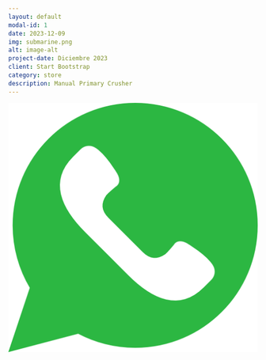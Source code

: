 ```yaml
---
layout: default
modal-id: 1
date: 2023-12-09
img: submarine.png
alt: image-alt
project-date: Diciembre 2023
client: Start Bootstrap
category: store
description: Manual Primary Crusher
---
```


<div class="container-boton">
      <a href="https://wa.me/51954054000?text=Quiero%20realizar%20un%20pedido" target="_blank">
        <img class="boton" src="img/portfolio/icono.png" alt="">
      </a>
</div>
